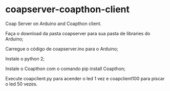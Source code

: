 # coapserver-coapthon-client
Coap Server on Arduino and Coapthon client.

Faça o download da pasta coapserver para sua pasta de libraries do Arduino;

Carregue o código de coapserver.ino para o Arduino;

Instale o python 2; 

Instale o Coapthon com o comando pip install Coapthon;

Execute coapclient.py para acender o led 1 vez e coapclient100 para piscar o led 50 vezes.
